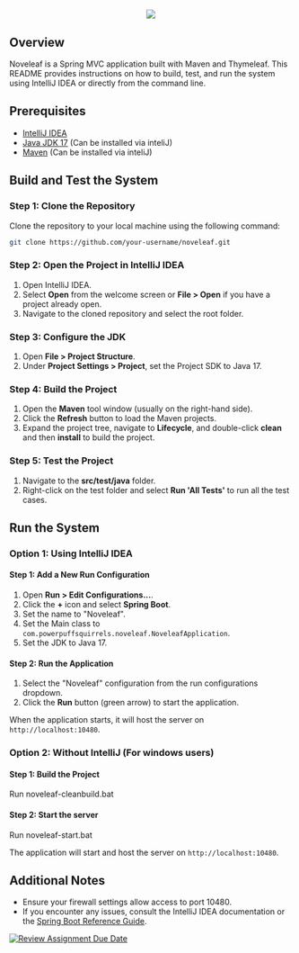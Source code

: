 # <p align="center">![](https://i.imgur.com/zRda5uX.png)</p>

## Overview
Noveleaf is a Spring MVC application built with Maven and Thymeleaf. This README provides instructions on how to build, test, and run the system using IntelliJ IDEA or directly from the command line.

## Prerequisites
- [IntelliJ IDEA](https://www.jetbrains.com/idea/download/)
- [Java JDK 17](https://www.oracle.com/il-en/java/technologies/downloads/#jdk17-windows) (Can be installed via inteliJ)
- [Maven](https://maven.apache.org/install.html) (Can be installed via inteliJ)

## Build and Test the System

### Step 1: Clone the Repository
Clone the repository to your local machine using the following command:
```sh
git clone https://github.com/your-username/noveleaf.git
```

### Step 2: Open the Project in IntelliJ IDEA
1. Open IntelliJ IDEA.
2. Select **Open** from the welcome screen or **File > Open** if you have a project already open.
3. Navigate to the cloned repository and select the root folder.

### Step 3: Configure the JDK
1. Open **File > Project Structure**.
2. Under **Project Settings > Project**, set the Project SDK to Java 17.

### Step 4: Build the Project
1. Open the **Maven** tool window (usually on the right-hand side).
2. Click the **Refresh** button to load the Maven projects.
3. Expand the project tree, navigate to **Lifecycle**, and double-click **clean** and then **install** to build the project.

### Step 5: Test the Project
1. Navigate to the **src/test/java** folder.
2. Right-click on the test folder and select **Run 'All Tests'** to run all the test cases.

## Run the System

### Option 1: Using IntelliJ IDEA

#### Step 1: Add a New Run Configuration
1. Open **Run > Edit Configurations...**.
2. Click the **+** icon and select **Spring Boot**.
3. Set the name to "Noveleaf".
4. Set the Main class to `com.powerpuffsquirrels.noveleaf.NoveleafApplication`.
5. Set the JDK to Java 17.

#### Step 2: Run the Application
1. Select the "Noveleaf" configuration from the run configurations dropdown.
2. Click the **Run** button (green arrow) to start the application.

When the application starts, it will host the server on `http://localhost:10480`.

### Option 2: Without IntelliJ (For windows users)

#### Step 1: Build the Project
Run noveleaf-cleanbuild.bat

#### Step 2: Start the server
Run noveleaf-start.bat


The application will start and host the server on `http://localhost:10480`.

## Additional Notes
- Ensure your firewall settings allow access to port 10480.
- If you encounter any issues, consult the IntelliJ IDEA documentation or the [Spring Boot Reference Guide](https://docs.spring.io/spring-boot/docs/current/reference/htmlsingle/).


[![Review Assignment Due Date](https://classroom.github.com/assets/deadline-readme-button-24ddc0f5d75046c5622901739e7c5dd533143b0c8e959d652212380cedb1ea36.svg)](https://classroom.github.com/a/32B92nwd)
